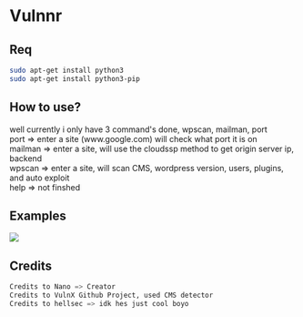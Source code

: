 # Vulnnr


## Req
```bash
sudo apt-get install python3
sudo apt-get install python3-pip
```

## How to use?
<p>
  well currently i only have 3 command's done, wpscan, mailman, port<br>
  port => enter a site (www.google.com) will check what port it is on<br>
  mailman => enter a site, will use the cloudssp method to get origin server ip, backend<br>
  wpscan => enter a site, will scan CMS, wordpress version, users, plugins, and auto exploit<br>
  help => not finshed<br>
</p>

## Examples
<img src="https://pays.host/uploads/8ecc5016-9448-40c0-96c9-8acdc1303f29/lem75DJF.png"> </img>

## Credits
```python
Credits to Nano => Creator
Credits to VulnX Github Project, used CMS detector
Credits to hellsec => idk hes just cool boyo
```
